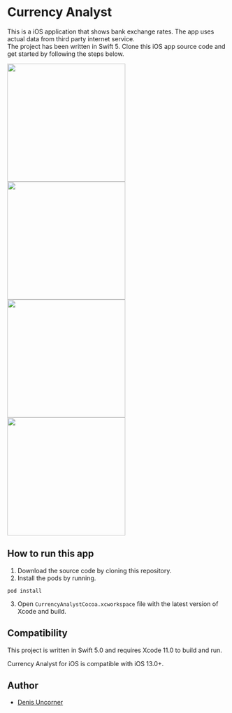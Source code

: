 # Currency Analyst

This is a iOS application that shows bank exchange rates. The app uses actual data from third party internet service.  
The project has been written in Swift 5.
Clone this iOS app source code and get started by following the steps below. 

<img width="270px" src="https://i.postimg.cc/hvYLMCvy/1-crop.png"><img width="270px" src="https://i.postimg.cc/T2NJRP0V/2-crop.png"><img width="270px" src="https://i.postimg.cc/X7ZcX01T/4-crop.png"><img height="270px" src="https://i.postimg.cc/T11jV8d5/3-crop.png">
<br/>
## How to run this app

1. Download the source code by cloning this repository.
2. Install the pods by running.
```
pod install
```
3. Open ```CurrencyAnalystCocoa.xcworkspace``` file with the latest version of Xcode and build.

## Compatibility

This project is written in Swift 5.0 and requires Xcode 11.0 to build and run.

Currency Analyst for iOS is compatible with iOS 13.0+.

## Author

* [Denis Uncorner](https://www.denisuncorner.ru/)
